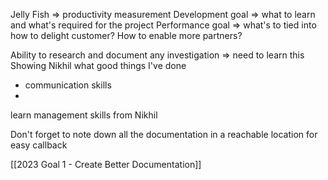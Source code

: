 Jelly Fish => productivity measurement
 Development goal => what to learn and what's required for the project 
 Performance goal => what's to tied into how to delight customer? How to enable more partners?

 Ability to research and document any investigation => need to learn this
 Showing Nikhil what good things I've done
 - communication skills 
 - 
 learn management skills from Nikhil


Don't forget to note down all the documentation in a reachable location for easy callback

[[2023 Goal 1 - Create Better Documentation]]
